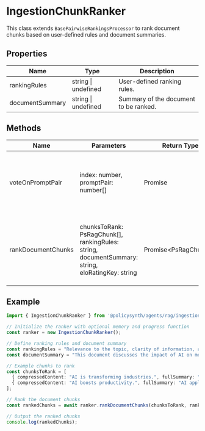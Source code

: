 # IngestionChunkRanker

This class extends `BasePairwiseRankingsProcessor` to rank document chunks based on user-defined rules and document summaries.

## Properties

| Name             | Type                        | Description               |
|------------------|-----------------------------|---------------------------|
| rankingRules     | string \| undefined         | User-defined ranking rules. |
| documentSummary  | string \| undefined         | Summary of the document to be ranked. |

## Methods

| Name               | Parameters                                                                 | Return Type                    | Description                                                                 |
|--------------------|----------------------------------------------------------------------------|--------------------------------|-----------------------------------------------------------------------------|
| voteOnPromptPair   | index: number, promptPair: number[]                                        | Promise<PsPairWiseVoteResults> | Processes a pair of prompts for ranking based on the set rules and summaries. |
| rankDocumentChunks | chunksToRank: PsRagChunk[], rankingRules: string, documentSummary: string, eloRatingKey: string | Promise<PsRagChunk[]>         | Ranks a list of document chunks based on the provided rules and summaries. |

## Example

```typescript
import { IngestionChunkRanker } from '@policysynth/agents/rag/ingestion/chunkRanker.js';

// Initialize the ranker with optional memory and progress function
const ranker = new IngestionChunkRanker();

// Define ranking rules and document summary
const rankingRules = "Relevance to the topic, clarity of information, and conciseness.";
const documentSummary = "This document discusses the impact of AI on modern industries.";

// Example chunks to rank
const chunksToRank = [
  { compressedContent: "AI is transforming industries.", fullSummary: "AI's impact is profound in sectors like healthcare." },
  { compressedContent: "AI boosts productivity.", fullSummary: "AI applications streamline processes across industries." }
];

// Rank the document chunks
const rankedChunks = await ranker.rankDocumentChunks(chunksToRank, rankingRules, documentSummary, "eloRatingKey");

// Output the ranked chunks
console.log(rankedChunks);
```
